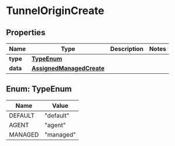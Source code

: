 

# TunnelOriginCreate


## Properties

| Name | Type | Description | Notes |
|------------ | ------------- | ------------- | -------------|
|**type** | [**TypeEnum**](#TypeEnum) |  |  |
|**data** | [**AssignedManagedCreate**](AssignedManagedCreate.md) |  |  |



## Enum: TypeEnum

| Name | Value |
|---- | -----|
| DEFAULT | &quot;default&quot; |
| AGENT | &quot;agent&quot; |
| MANAGED | &quot;managed&quot; |



